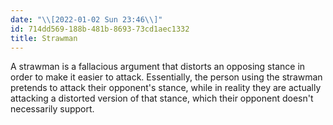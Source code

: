 ```yaml
---
date: "\\[2022-01-02 Sun 23:46\\]"
id: 714dd569-188b-481b-8693-73cd1aec1332
title: Strawman
---
```


A strawman is a fallacious argument that distorts an opposing stance in order to make it easier to attack. Essentially, the person using the strawman pretends to attack their opponent's stance, while in reality they are actually attacking a distorted version of that stance, which their opponent doesn't necessarily support.
